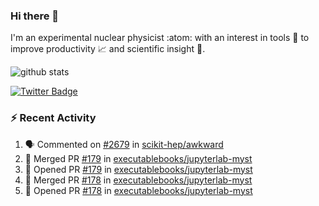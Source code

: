 ### Hi there 👋 

I'm an experimental nuclear physicist :atom: with an interest in tools :wrench: to improve productivity :chart_with_upwards_trend: and scientific insight :telescope:.

![github stats](https://github-readme-stats.vercel.app/api?username=agoose77&show_icons=true&hide_rank=true&hide_title=true&bg_color=30,e76445,904e95&text_color=efe3ec&icon_color=efe3ec)
<!--
**agoose77/agoose77** is a ✨ _special_ ✨ repository because its `README.md` (this file) appears on your GitHub profile.

Here are some ideas to get you started:

- 🔭 I’m currently working on ...
- 🌱 I’m currently learning ...
- 👯 I’m looking to collaborate on ...
- 🤔 I’m looking for help with ...
- 💬 Ask me about ...
- 📫 How to reach me: ...
- 😄 Pronouns: ...
- ⚡ Fun fact: ...
-->

[![Twitter Badge](https://img.shields.io/twitter/follow/agoose77?style=flat-square&logo=Twitter&logoColor=white&color=cornflowerblue)](https://twitter.com/agoose77)

### :zap: Recent Activity

<!--START_SECTION:activity-->
1. 🗣 Commented on [#2679](https://github.com/scikit-hep/awkward/pull/2679#issuecomment-1697612051) in [scikit-hep/awkward](https://github.com/scikit-hep/awkward)
2. 🎉 Merged PR [#179](https://github.com/executablebooks/jupyterlab-myst/pull/179) in [executablebooks/jupyterlab-myst](https://github.com/executablebooks/jupyterlab-myst)
3. 💪 Opened PR [#179](https://github.com/executablebooks/jupyterlab-myst/pull/179) in [executablebooks/jupyterlab-myst](https://github.com/executablebooks/jupyterlab-myst)
4. 🎉 Merged PR [#178](https://github.com/executablebooks/jupyterlab-myst/pull/178) in [executablebooks/jupyterlab-myst](https://github.com/executablebooks/jupyterlab-myst)
5. 💪 Opened PR [#178](https://github.com/executablebooks/jupyterlab-myst/pull/178) in [executablebooks/jupyterlab-myst](https://github.com/executablebooks/jupyterlab-myst)
<!--END_SECTION:activity-->
